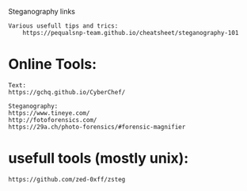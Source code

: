
Steganography links

	Various usefull tips and trics:
		https://pequalsnp-team.github.io/cheatsheet/steganography-101
		
		

# Online Tools:
	
	Text:
	https://gchq.github.io/CyberChef/
	
	Steganography:
	https://www.tineye.com/
	http://fotoforensics.com/
	https://29a.ch/photo-forensics/#forensic-magnifier
	
	
# usefull tools (mostly unix):

	https://github.com/zed-0xff/zsteg
	
	
